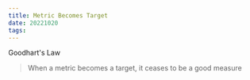 ```yaml
---
title: Metric Becomes Target
date: 20221020
tags:
---
```


Goodhart's Law
> When a metric becomes a target, it ceases to be a good measure